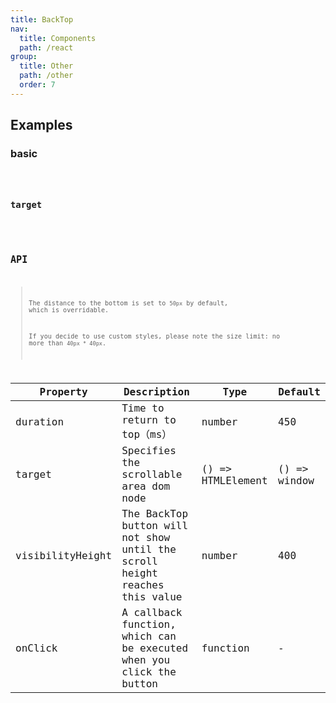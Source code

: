 ```yaml
---
title: BackTop
nav:
  title: Components
  path: /react
group:
  title: Other
  path: /other
  order: 7
---
```


## Examples

### basic

<code src="./demo/basic.tsx" />

### target

<code src="./demo/target.tsx" />

## API

> The distance to the bottom is set to `50px` by default, which is overridable.
>
> If you decide to use custom styles, please note the size limit: no more than `40px * 40px`.

| Property         | Description                                                                 | Type              | Default      |
| ---------------- | --------------------------------------------------------------------------- | ----------------- | ------------ |
| duration         | Time to return to top（ms）                                                 | number            | 450          |
| target           | Specifies the scrollable area dom node                                      | () => HTMLElement | () => window |
| visibilityHeight | The BackTop button will not show until the scroll height reaches this value | number            | 400          |
| onClick          | A callback function, which can be executed when you click the button        | function          | -            |
